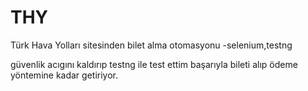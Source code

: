 # THY
Türk Hava Yolları sitesinden bilet alma otomasyonu -selenium,testng

güvenlik acıgını kaldırıp testng ile test ettim başarıyla bileti alıp ödeme yöntemine kadar getiriyor.
